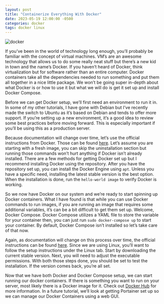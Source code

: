 ```yaml
---
layout: post
title: "Containerize Everything With Docker"
date: 2023-05-19 12:00:00 -0500
categories: docker
tags: docker linux
---
```


![docker](https://carlos.oulman.net/wp-content/uploads/2022/03/docker_gfx.jpg)

If you’ve been in the world of technology long enough, you’ll probably be familiar with the concept of virtual machines. VM’s are an awesome technology that allows us to do some really neat stuff but there’s a new kid in town and the name’s Docker. If you haven’t heard of Docker, think virtualization but for software rather than an entire computer. Docker containers take all the dependencies needed to run something and put them all together in a nice little package. We won’t be going super in-depth about what Docker is or how to use it but what we will do is get it set up and install Docker Compose.

Before we can get Docker setup, we’ll first need an environment to run it in. In some of my other tutorials, I have gone with Debian but I’ve recently made the switch to Ubuntu as it’s based on Debian and tends to offer more support. If you’re setting up a new environment, it’s a good idea to review some best practices before moving forward. This is especially important if you’ll be using this as a production server.

Because documentation will change over time, let’s use the official instructions from Docker. Those can be found [here](https://docs.docker.com/engine/install/ubuntu/). Let’s assume you are starting with a fresh image, you can skip the uninstallation section but running those commands won’t hurt anything if Docker isn’t already installed. There are a few methods for getting Docker set up but I recommend installing Docker using the repository. After you have the repository set up, you can install the Docker Engine using `apt`. Unless you have a specific need, installing the latest stable version is the best option. When the installation is done, run the `hello-world image` to verify Docker is working.

So we now have Docker on our system and we’re ready to start spinning up Docker containers. What I have found is that while you can use Docker commands to run images, if you are running an image that requires some additional variables, it’s can be a bit difficult to get them set up. Welcome, Docker Compose. Docker Compose utilizes a YAML file to store the variable for your container then, you can just run `sudo docker-compose up` to start your container. By default, Docker Compose isn’t installed so let’s take care of that now.

Again, as documentation will change on this process over time, the official instructions can be found [here](https://docs.docker.com/compose/install/). Since we are using Linux, you’ll want to follow the setup instructions under the Linux tab. Start by downloading the current stable version. Next, you will need to adjust the executable permissions. With both those steps done, you should be set to test the installation. If the version comes back, you’re all set.

Now that we have both Docker and Docker Compose setup, we can start running our docker containers. If there is something you want to run on your server, most likely there is a Docker image for it. Check out [Docker Hub](https://hub.docker.com/) for more information. In a future tutorial, we’ll look at getting Portainer set up so we can manage our Docker Containers using a web GUI.